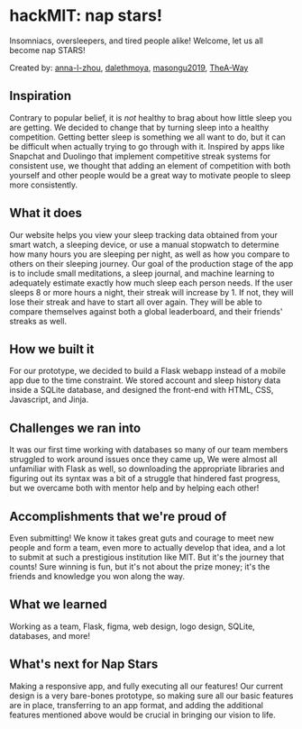 # hackMIT: nap stars!
Insomniacs, oversleepers, and tired people alike! Welcome, let us all become nap STARS!

Created by: [anna-l-zhou](https://github.com/anna-l-zhou), [dalethmoya](https://github.com/dalethmoya), [masongu2019](https://github.com/masongu2019), [TheA-Way](https://github.com/TheA-Way)

## Inspiration
Contrary to popular belief, it is _not_ healthy to brag about how little sleep you are getting. We decided to change that by turning sleep into a healthy competition. Getting better sleep is something we all want to do, but it can be difficult when actually trying to go through with it. Inspired by apps like Snapchat and Duolingo that implement competitive streak systems for consistent use, we thought that adding an element of competition with both yourself and other people would be a great way to motivate people to sleep more consistently.

## What it does
Our website helps you view your sleep tracking data obtained from your smart watch, a sleeping device, or use a manual stopwatch to determine how many hours you are sleeping per night, as well as how you compare to others on their sleeping journey. Our goal of the production stage of the app is to include small meditations, a sleep journal, and machine learning to adequately estimate exactly how much sleep each person needs. If the user sleeps 8 or more hours a night, their streak will increase by 1. If not, they will lose their streak and have to start all over again. They will be able to compare themselves against both a global leaderboard, and their friends' streaks as well.

## How we built it
For our prototype, we decided to build a Flask webapp instead of a mobile app due to the time constraint. We stored account and sleep history data inside a SQLite database, and designed the front-end with HTML, CSS, Javascript, and Jinja.

## Challenges we ran into
It was our first time working with databases so many of our team members struggled to work around issues once they came up, We were almost all unfamiliar with Flask as well, so downloading the appropriate libraries and figuring out its syntax was a bit of a struggle that hindered fast progress, but we overcame both with mentor help and by helping each other!

## Accomplishments that we're proud of
Even submitting! We know it takes great guts and courage to meet new people and form a team, even more to actually develop that idea, and a lot to submit at such a prestigious institution like MIT. But it's the journey that counts! Sure winning is fun, but it's not about the prize money; it's the friends and knowledge you won along the way.

## What we learned
Working as a team, Flask, figma, web design, logo design, SQLite, databases, and more!

## What's next for Nap Stars
Making a responsive app, and fully executing all our features! Our current design is a very bare-bones prototype, so making sure all our basic features are in place, transferring to an app format, and adding the additional features mentioned above would be crucial in bringing our vision to life.

